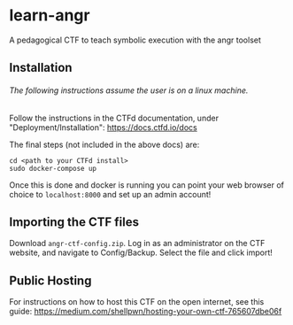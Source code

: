 # learn-angr
A pedagogical CTF to teach symbolic execution with the angr toolset

## Installation
###### The following instructions assume the user is on a linux machine.

Follow the instructions in the CTFd documentation, under "Deployment/Installation": https://docs.ctfd.io/docs 

The final steps (not included in the above docs) are:
```
cd <path to your CTFd install>
sudo docker-compose up
```

Once this is done and docker is running you can point your web browser of choice to `localhost:8000` and set up an admin account!

## Importing the CTF files
Download `angr-ctf-config.zip`. Log in as an administrator on the CTF website, and navigate to Config/Backup. Select the file and click import!

## Public Hosting
For instructions on how to host this CTF on the open internet, see this guide: https://medium.com/shellpwn/hosting-your-own-ctf-765607dbe06f  
